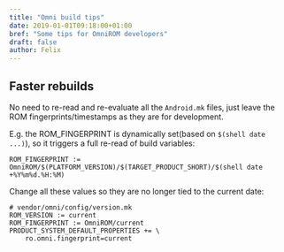 ```yaml
---
title: "Omni build tips"
date: 2019-01-01T09:18:00+01:00
bref: "Some tips for OmniROM developers"
draft: false
author: Felix
---
```


## Faster rebuilds

No need to re-read and re-evaluate all the `Android.mk` files, just leave the
ROM fingerprints/timestamps as they are for development.

E.g. the ROM_FINGERPRINT is dynamically set(based on `$(shell date ...)`), so it
triggers a full re-read of build variables:
```
ROM_FINGERPRINT := OmniROM/$(PLATFORM_VERSION)/$(TARGET_PRODUCT_SHORT)/$(shell date +%Y%m%d.%H:%M)
```

Change all these values so they are no longer tied to the current date:
```
# vendor/omni/config/version.mk
ROM_VERSION := current
ROM_FINGERPRINT := OmniROM/current
PRODUCT_SYSTEM_DEFAULT_PROPERTIES += \
    ro.omni.fingerprint=current
```
